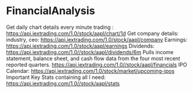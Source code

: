 # FinancialAnalysis

Get daily chart details every minute trading : https://api.iextrading.com/1.0/stock/aapl/chart/1d
Get company details: industry, ceo: https://api.iextrading.com/1.0/stock/aapl/company
Earnings: https://api.iextrading.com/1.0/stock/aapl/earnings
Dividends: https://api.iextrading.com/1.0//stock/aapl/dividends/6m
Pulls income statement, balance sheet, and cash flow data from the four most recent reported quarters.
https://api.iextrading.com/1.0//stock/aapl/financials
IPO Calendar: https://api.iextrading.com/1.0/stock/market/upcoming-ipos
Important Key Stats containing all I need: https://api.iextrading.com/1.0//stock/aapl/stats
